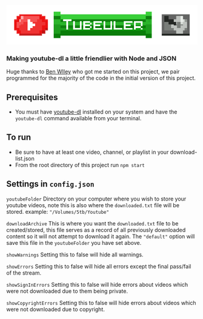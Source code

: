 ![Tubeuler](./brand/tubeuler-logo.png)

### Making youtube-dl a little friendlier with Node and JSON

Huge thanks to [Ben WIley](https://github.com/benwiley4000) who got me started on this project, we pair programmed for the majority of the code in the initial version of this project.

## Prerequisites

* You must have [youtube-dl](https://rg3.github.io/youtube-dl/download.html) installed on your system and have the `youtube-dl` command available from your terminal.

## To run

* Be sure to have at least one video, channel, or playlist in your download-list.json
* From the root directory of this project run `npm start`

## Settings in `config.json`

`youtubeFolder`
Directory on your computer where you wish to store your youtube videos, note this is also where the `downloaded.txt` file will be stored.
example: `"/Volumes/5tb/Youtube"`

`downloadArchive`
This is where you want the `downloaded.txt` file to be created/stored, this file serves as a record of all previously downloaded content so it will not attempt to download it again. The `"default"` option will save this file in the `youtubeFolder` you have set above.

`showWarnings`
Setting this to false will hide all warnings.

`showErrors`
Setting this to false will hide all errors except the final pass/fail of the stream.

`showSignInErrors`
Setting this to false will hide errors about videos which were not downloaded due to them being private.

`showCopyrightErrors`
Setting this to false will hide errors about videos which were not downloaded due to copyright.
